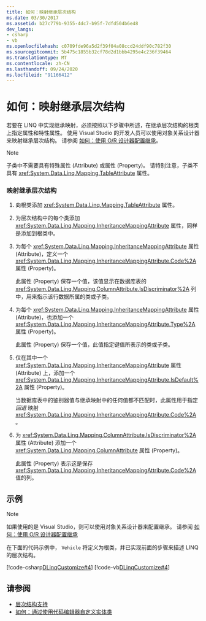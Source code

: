 ```yaml
---
title: 如何：映射继承层次结构
ms.date: 03/30/2017
ms.assetid: b27c779b-9355-4dc7-b95f-7dfd504b6e48
dev_langs:
- csharp
- vb
ms.openlocfilehash: c0709fde96a5d2f39f04a08ccd24ddf90c782f30
ms.sourcegitcommit: 5b475c1855b32cf78d2d1bbb4295e4c236f39464
ms.translationtype: MT
ms.contentlocale: zh-CN
ms.lasthandoff: 09/24/2020
ms.locfileid: "91166412"
---
```

# <a name="how-to-map-inheritance-hierarchies"></a>如何：映射继承层次结构

若要在 LINQ 中实现继承映射，必须按照以下步骤中所述，在继承层次结构的根类上指定属性和特性属性。 使用 Visual Studio 的开发人员可以使用对象关系设计器来映射继承层次结构。 请参阅 [如何：使用 O/R 设计器配置继承](/visualstudio/data-tools/how-to-configure-inheritance-by-using-the-o-r-designer)。  
  
> [!NOTE]
> 子类中不需要具有特殊属性 (Attribute) 或属性 (Property)。 请特别注意，子类不具有 <xref:System.Data.Linq.Mapping.TableAttribute> 属性。  
  
### <a name="to-map-an-inheritance-hierarchy"></a>映射继承层次结构  
  
1. 向根类添加 <xref:System.Data.Linq.Mapping.TableAttribute> 属性。  
  
2. 为层次结构中的每个类添加 <xref:System.Data.Linq.Mapping.InheritanceMappingAttribute> 属性，同样是添加到根类中。  
  
3. 为每个 <xref:System.Data.Linq.Mapping.InheritanceMappingAttribute> 属性 (Attribute)，定义一个 <xref:System.Data.Linq.Mapping.InheritanceMappingAttribute.Code%2A> 属性 (Property)。  
  
     此属性 (Property) 保存一个值，该值显示在数据库表的 <xref:System.Data.Linq.Mapping.ColumnAttribute.IsDiscriminator%2A> 列中，用来指示该行数据所属的类或子类。  
  
4. 为每个 <xref:System.Data.Linq.Mapping.InheritanceMappingAttribute> 属性 (Attribute)，也添加一个 <xref:System.Data.Linq.Mapping.InheritanceMappingAttribute.Type%2A> 属性 (Property)。  
  
     此属性 (Property) 保存一个值，此值指定键值所表示的类或子类。  
  
5. 仅在其中一个 <xref:System.Data.Linq.Mapping.InheritanceMappingAttribute> 属性 (Attribute) 上，添加一个 <xref:System.Data.Linq.Mapping.InheritanceMappingAttribute.IsDefault%2A> 属性 (Property)。  
  
     当数据库表中的鉴别器值与继承映射中的任何值都不匹配时，此属性用于指定 *回退* 映射 <xref:System.Data.Linq.Mapping.InheritanceMappingAttribute.Code%2A> 。  
  
6. 为 <xref:System.Data.Linq.Mapping.ColumnAttribute.IsDiscriminator%2A> 属性 (Attribute) 添加一个 <xref:System.Data.Linq.Mapping.ColumnAttribute> 属性 (Property)。  
  
     此属性 (Property) 表示这是保存 <xref:System.Data.Linq.Mapping.InheritanceMappingAttribute.Code%2A> 值的列。  
  
## <a name="example"></a>示例  
  
> [!NOTE]
> 如果使用的是 Visual Studio，则可以使用对象关系设计器来配置继承。 请参阅 [如何：使用 O/R 设计器配置继承](/visualstudio/data-tools/how-to-configure-inheritance-by-using-the-o-r-designer)  
  
 在下面的代码示例中， `Vehicle` 将定义为根类，并已实现前面的步骤来描述 LINQ 的层次结构。  
  
 [!code-csharp[DLinqCustomize#4](../../../../../../samples/snippets/csharp/VS_Snippets_Data/DLinqCustomize/cs/Program.cs#4)]
 [!code-vb[DLinqCustomize#4](../../../../../../samples/snippets/visualbasic/VS_Snippets_Data/DLinqCustomize/vb/Module1.vb#4)]  
  
## <a name="see-also"></a>请参阅

- [层次结构支持](inheritance-support.md)
- [如何：通过使用代码编辑器自定义实体类](how-to-customize-entity-classes-by-using-the-code-editor.md)
